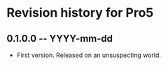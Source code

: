 # Revision history for Pro5

## 0.1.0.0  -- YYYY-mm-dd

* First version. Released on an unsuspecting world.
